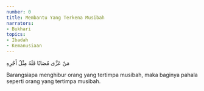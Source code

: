 ```yaml
---
number: 0
title: Membantu Yang Terkena Musibah
narrators:
- Bukhari
topics:
- Ibadah
- Kemanusiaan
---
```


<p lang="ar">
مَنْ عَزَّى مُصَابًا فَلَهُ مِثْلُ أَجْرِهِ
</p>

Barangsiapa menghibur orang yang tertimpa musibah, maka baginya pahala seperti orang yang tertimpa musibah.
